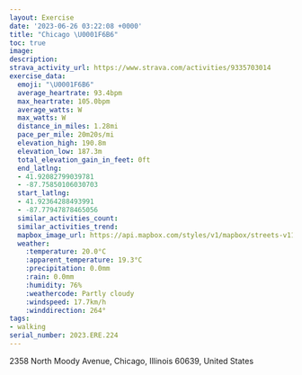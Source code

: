 ```yaml
---
layout: Exercise
date: '2023-06-26 03:22:08 +0000'
title: "Chicago \U0001F6B6"
toc: true
image:
description:
strava_activity_url: https://www.strava.com/activities/9335703014
exercise_data:
  emoji: "\U0001F6B6"
  average_heartrate: 93.4bpm
  max_heartrate: 105.0bpm
  average_watts: W
  max_watts: W
  distance_in_miles: 1.28mi
  pace_per_mile: 20m20s/mi
  elevation_high: 190.8m
  elevation_low: 187.3m
  total_elevation_gain_in_feet: 0ft
  end_latlng:
  - 41.92082799039781
  - -87.75850106030703
  start_latlng:
  - 41.92364288493991
  - -87.77947878465056
  similar_activities_count:
  similar_activities_trend:
  mapbox_image_url: https://api.mapbox.com/styles/v1/mapbox/streets-v11/static/path-5+787af2-1.0(_f%7B~F%7C~vvO%40%7DEG%7DB%40iCCo%40%40q%40EqC%40uAC_%40BYEc%40Bi%40%3FwAEaBA%7BABaAKeBFeAGwCFcBG%7B%40%40gAEeA%40cFEuCD%5DGsCBeCCw%40Bg%40GoF%40yCCmDCq%40%40qBIgEDy%40%40EFEf%40Cl%40%40dAE~BA),pin-s-s+e5b22e(-87.77727,41.92368),pin-s-f+89ae00(-87.75867,41.92245999999998)/auto/800x800?access_token=pk.eyJ1Ijoiam9zaGJlY2ttYW4iLCJhIjoiY205eWR2aDd1MWZ6djJrbXc4a3M0bWZleiJ9.XiG9OWkNcZk2QzjJbxLB4A
  weather:
    :temperature: 20.0°C
    :apparent_temperature: 19.3°C
    :precipitation: 0.0mm
    :rain: 0.0mm
    :humidity: 76%
    :weathercode: Partly cloudy
    :windspeed: 17.7km/h
    :winddirection: 264°
tags:
- walking
serial_number: 2023.ERE.224
---
```

2358 North Moody Avenue, Chicago, Illinois 60639, United States
